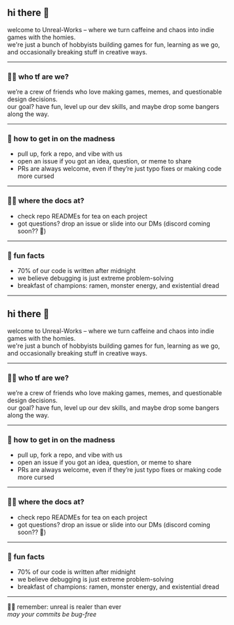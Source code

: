 ## hi there 👋

welcome to Unreal-Works – where we turn caffeine and chaos into indie games with the homies.  
we're just a bunch of hobbyists building games for fun, learning as we go, and occasionally breaking stuff in creative ways.

---

### 🙋‍♀️ who tf are we?
we’re a crew of friends who love making games, memes, and questionable design decisions.  
our goal? have fun, level up our dev skills, and maybe drop some bangers along the way.

---

### 🌈 how to get in on the madness
- pull up, fork a repo, and vibe with us
- open an issue if you got an idea, question, or meme to share
- PRs are always welcome, even if they’re just typo fixes or making code more cursed

---

### 👩‍💻 where the docs at?
- check repo READMEs for tea on each project
- got questions? drop an issue or slide into our DMs (discord coming soon?? 👀)

---

### 🍿 fun facts
- 70% of our code is written after midnight
- we believe debugging is just extreme problem-solving
- breakfast of champions: ramen, monster energy, and existential dread

---

## hi there 👋

welcome to Unreal-Works – where we turn caffeine and chaos into indie games with the homies.  
we're just a bunch of hobbyists building games for fun, learning as we go, and occasionally breaking stuff in creative ways.

---

### 🙋‍♀️ who tf are we?
we’re a crew of friends who love making games, memes, and questionable design decisions.  
our goal? have fun, level up our dev skills, and maybe drop some bangers along the way.

---

### 🌈 how to get in on the madness
- pull up, fork a repo, and vibe with us
- open an issue if you got an idea, question, or meme to share
- PRs are always welcome, even if they’re just typo fixes or making code more cursed

---

### 👩‍💻 where the docs at?
- check repo READMEs for tea on each project
- got questions? drop an issue or slide into our DMs (discord coming soon?? 👀)

---

### 🍿 fun facts
- 70% of our code is written after midnight
- we believe debugging is just extreme problem-solving
- breakfast of champions: ramen, monster energy, and existential dread

---

🧙‍♂️ remember: unreal is realer than ever  
*may your commits be bug-free*
